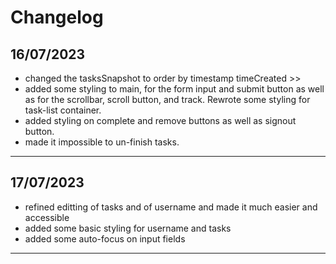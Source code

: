 # Changelog
## 16/07/2023
- changed the tasksSnapshot to order by timestamp timeCreated >> 
- added some styling to main, for the form input and submit button as well as for the scrollbar, scroll button, and track. Rewrote some styling for task-list container.
- added styling on complete and remove buttons as well as signout button.
- made it impossible to un-finish tasks.
------------------------------------------------------------------------------------------------------
## 17/07/2023
- refined editting of tasks and of username and made it much easier and accessible
- added some basic styling for username and tasks
- added some auto-focus on input fields
------------------------------------------------------------------------------------------------------


